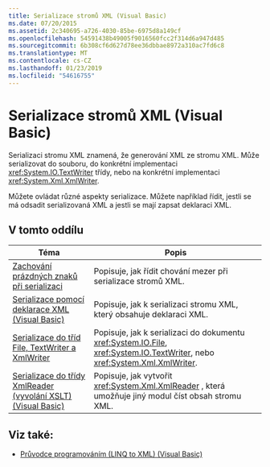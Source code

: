 ```yaml
---
title: Serializace stromů XML (Visual Basic)
ms.date: 07/20/2015
ms.assetid: 2c340695-a726-4030-85be-6975d8a149cf
ms.openlocfilehash: 54591438b49005f9016560fcc2f314d6a947d485
ms.sourcegitcommit: 6b308cf6d627d78ee36dbbae8972a310ac7fd6c8
ms.translationtype: MT
ms.contentlocale: cs-CZ
ms.lasthandoff: 01/23/2019
ms.locfileid: "54616755"
---
```

# <a name="serializing-xml-trees-visual-basic"></a>Serializace stromů XML (Visual Basic)
Serializaci stromu XML znamená, že generování XML ze stromu XML. Může serializovat do souboru, do konkrétní implementaci <xref:System.IO.TextWriter> třídy, nebo na konkrétní implementaci <xref:System.Xml.XmlWriter>.  
  
 Můžete ovládat různé aspekty serializace. Můžete například řídit, jestli se má odsadit serializovaná XML a jestli se mají zapsat deklaraci XML.  
  
## <a name="in-this-section"></a>V tomto oddílu  
  
|Téma|Popis|  
|-----------|-----------------|  
|[Zachování prázdných znaků při serializaci](../../../../visual-basic/programming-guide/concepts/linq/preserving-white-space-while-serializing.md)|Popisuje, jak řídit chování mezer při serializace stromů XML.|  
|[Serializace pomocí deklarace XML (Visual Basic)](../../../../visual-basic/programming-guide/concepts/linq/serializing-with-an-xml-declaration.md)|Popisuje, jak k serializaci stromu XML, který obsahuje deklaraci XML.|  
|[Serializace do tříd File, TextWriter a XmlWriter](../../../../visual-basic/programming-guide/concepts/linq/serializing-to-files-textwriters-and-xmlwriters.md)|Popisuje, jak k serializaci do dokumentu <xref:System.IO.File>, <xref:System.IO.TextWriter>, nebo <xref:System.Xml.XmlWriter>.|  
|[Serializace do třídy XmlReader (vyvolání XSLT) (Visual Basic)](../../../../visual-basic/programming-guide/concepts/linq/serializing-to-an-xmlreader-invoking-xslt.md)|Popisuje, jak vytvořit <xref:System.Xml.XmlReader> , která umožňuje jiný modul číst obsah stromu XML.|  
  
## <a name="see-also"></a>Viz také:
- [Průvodce programováním (LINQ to XML) (Visual Basic)](../../../../visual-basic/programming-guide/concepts/linq/programming-guide-linq-to-xml.md)
